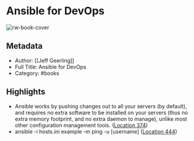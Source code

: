 # Ansible for DevOps

![rw-book-cover](https://m.media-amazon.com/images/I/81+KCCROyoL._SY160.jpg)

## Metadata
- Author: [[Jeff Geerling]]
- Full Title: Ansible for DevOps
- Category: #books

## Highlights
- Ansible works by pushing changes out to all your servers (by default), and requires no extra software to be installed on your servers (thus no extra memory footprint, and no extra daemon to manage), unlike most other configuration management tools. ([Location 374](https://readwise.io/to_kindle?action=open&asin=B08FBLVVFG&location=374))
- ansible -i hosts.ini example -m ping -u [username] ([Location 444](https://readwise.io/to_kindle?action=open&asin=B08FBLVVFG&location=444))
